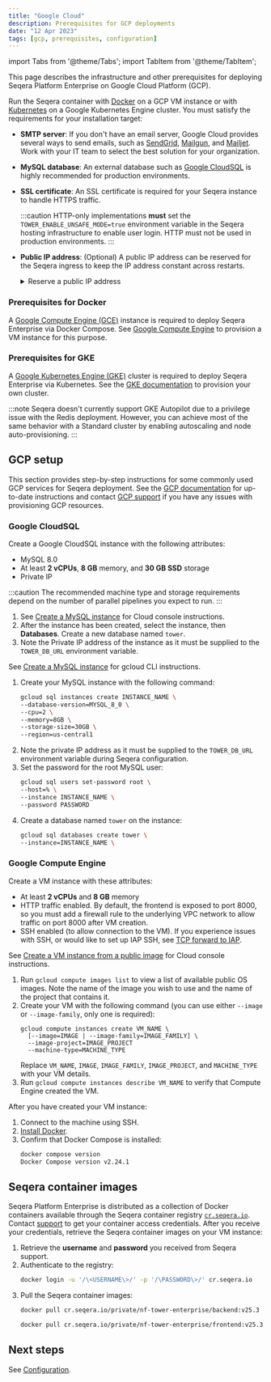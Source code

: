 ```yaml
---
title: "Google Cloud"
description: Prerequisites for GCP deployments
date: "12 Apr 2023"
tags: [gcp, prerequisites, configuration]
---
```


import Tabs from '@theme/Tabs';
import TabItem from '@theme/TabItem';

This page describes the infrastructure and other prerequisites for deploying Seqera Platform Enterprise on Google Cloud Platform (GCP).

Run the Seqera container with [Docker](../docker-compose) on a GCP VM instance or with [Kubernetes](../kubernetes) on a Google Kubernetes Engine cluster. You must satisfy the requirements for your installation target:

- **SMTP server**: If you don't have an email server, Google Cloud provides several ways to send emails, such as [SendGrid][sendgrid], [Mailgun][mailgun], and [Mailjet][mailjet]. Work with your IT team to select the best solution for your organization.
- **MySQL database**: An external database such as [Google CloudSQL][gcloudsql] is highly recommended for production environments.
- **SSL certificate**: An SSL certificate is required for your Seqera instance to handle HTTPS traffic.

  :::caution
  HTTP-only implementations **must** set the `TOWER_ENABLE_UNSAFE_MODE=true` environment variable in the Seqera hosting infrastructure to enable user login. HTTP must not be used in production environments.
  :::

- **Public IP address**: (Optional) A public IP address can be reserved for the Seqera ingress to keep the IP address constant across restarts.

  <details>
    <summary>Reserve a public IP address</summary>

      1. Go to **VPC network > External IP addresses** and select **Reserve Static Address**.
      2. Assign a name (such as `tower-ip`). This name will be used later to configure the ingress.
      3. Select the region where your GKE cluster is deployed.
      4. Select **Reserve**.

  </details>

### Prerequisites for Docker

A [Google Compute Engine (GCE)][gce] instance is required to deploy Seqera Enterprise via Docker Compose. See [Google Compute Engine](#google-compute-engine) to provision a VM instance for this purpose.

### Prerequisites for GKE

A [Google Kubernetes Engine (GKE)][gke] cluster is required to deploy Seqera Enterprise via Kubernetes. See the [GKE documentation][gke-docs] to provision your own cluster.

:::note
Seqera doesn't currently support GKE Autopilot due to a privilege issue with the Redis deployment. However, you can achieve most of the same behavior with a Standard cluster by enabling autoscaling and node auto-provisioning.
:::

## GCP setup

This section provides step-by-step instructions for some commonly used GCP services for Seqera deployment. See the [GCP documentation][gcp-docs] for up-to-date instructions and contact [GCP support][gcp-support] if you have any issues with provisioning GCP resources.

### Google CloudSQL

Create a Google CloudSQL instance with the following attributes:
- MySQL 8.0
- At least **2 vCPUs**, **8 GB** memory, and **30 GB SSD** storage
- Private IP 

:::caution 
The recommended machine type and storage requirements depend on the number of parallel pipelines you expect to run. 
:::

<Tabs>
<TabItem value="GCP console" label="GCP console" default>

1. See [Create a MySQL instance][gcloudsql-create] for Cloud console instructions.
1. After the instance has been created, select the instance, then **Databases**. Create a new database named `tower`.
1. Note the Private IP address of the instance as it must be supplied to the `TOWER_DB_URL` environment variable.

</TabItem>
<TabItem value="gcloud CLI" label="gcloud CLI" default>

See [Create a MySQL instance][gcloudsql-create] for gcloud CLI instructions.

1. Create your MySQL instance with the following command:
    ```bash 
    gcloud sql instances create INSTANCE_NAME \
    --database-version=MYSQL_8_0 \
    --cpu=2 \
    --memory=8GB \
    --storage-size=30GB \
    --region=us-central1
    ```
1. Note the private IP address as it must be supplied to the `TOWER_DB_URL` environment variable during Seqera configuration. 
1. Set the password for the root MySQL user:
    ```bash
    gcloud sql users set-password root \
    --host=% \
    --instance INSTANCE_NAME \
    --password PASSWORD
    ```
1. Create a database named `tower` on the instance: 
    ```bash 
    gcloud sql databases create tower \
    --instance=INSTANCE_NAME \
    ```

</TabItem>
</Tabs>

### Google Compute Engine

Create a VM instance with these attributes:
- At least **2 vCPUs** and **8 GB** memory
- HTTP traffic enabled. By default, the frontend is exposed to port 8000, so you must add a firewall rule to the underlying VPC network to allow traffic on port 8000 after VM creation.
- SSH enabled (to allow connection to the VM). If you experience issues with SSH, or would like to set up IAP SSH, see [TCP forward to IAP][tcp-iap].

<Tabs>
<TabItem value="GCP console" label="GCP console" default>

See [Create a VM instance from a public image][gcp-vm-public] for Cloud console instructions. 

</TabItem>
<TabItem value="gcloud CLI" label="gcloud CLI" default>

1. Run `gcloud compute images list` to view a list of available public OS images. Note the name of the image you wish to use and the name of the project that contains it.
1. Create your VM with the following command (you can use either `--image` or `--image-family`, only one is required):
    ```gcloud
    gcloud compute instances create VM_NAME \
      [--image=IMAGE | --image-family=IMAGE_FAMILY] \
      --image-project=IMAGE_PROJECT
      --machine-type=MACHINE_TYPE
    ```
    Replace `VM_NAME`, `IMAGE`, `IMAGE_FAMILY`, `IMAGE_PROJECT`, and `MACHINE_TYPE` with your VM details.
1. Run `gcloud compute instances describe VM_NAME` to verify that Compute Engine created the VM. 

</TabItem>
</Tabs>

After you have created your VM instance:

1. Connect to the machine using SSH.
1. [Install Docker][install-docker].
1. Confirm that Docker Compose is installed:
    ```bash
    docker compose version
    Docker Compose version v2.24.1
    ```

## Seqera container images

Seqera Platform Enterprise is distributed as a collection of Docker containers available through the Seqera
container registry [`cr.seqera.io`](https://cr.seqera.io). Contact [support](https://support.seqera.io) to get your container access credentials. After you receive your credentials, retrieve the Seqera container images on your VM instance:

1. Retrieve the **username** and **password** you received from Seqera support.
1. Authenticate to the registry:
   ```bash
   docker login -u '/\<USERNAME\>/' -p '/\PASSWORD\>/' cr.seqera.io
   ```
1. Pull the Seqera container images:
   ```bash
   docker pull cr.seqera.io/private/nf-tower-enterprise/backend:v25.3

   docker pull cr.seqera.io/private/nf-tower-enterprise/frontend:v25.3
   ```

## Next steps 

See [Configuration](../configuration/overview).

[gce]: https://cloud.google.com/compute
[gcloudsql]: https://cloud.google.com/sql/docs/mysql/quickstart
[gcloudsql-create]: https://cloud.google.com/sql/docs/mysql/create-instance#create-2nd-gen
[gcp-docs]: https://cloud.google.com/docs
[gcp-support]: https://cloud.google.com/support-hub
[gcp-vm-public]: https://cloud.google.com/compute/docs/instances/create-start-instance#publicimage
[gke]: https://cloud.google.com/kubernetes-engine
[gke-docs]: https://cloud.google.com/kubernetes-engine/docs
[install-docker]: https://docs.docker.com/engine/install/debian/
[mailgun]: https://cloud.google.com/compute/docs/tutorials/sending-mail/using-mailgun
[mailjet]: https://cloud.google.com/compute/docs/tutorials/sending-mail/using-mailjet
[sendgrid]: https://cloud.google.com/compute/docs/tutorials/sending-mail/using-sendgrid
[tcp-iap]: https://cloud.google.com/iap/docs/using-tcp-forwarding